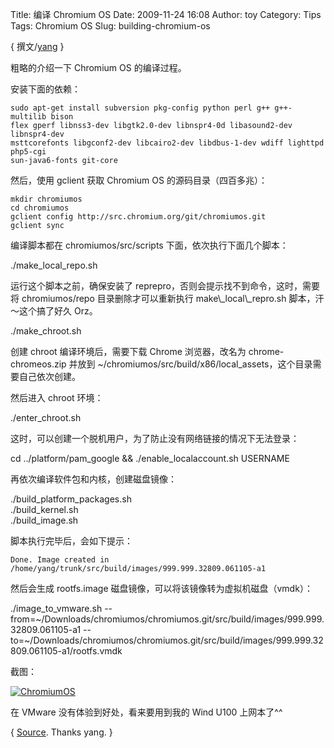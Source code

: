 Title: 编译 Chromium OS
Date: 2009-11-24 16:08
Author: toy
Category: Tips
Tags: Chromium OS
Slug: building-chromium-os

{ 撰文/[yang](http://www.sgtalk.cn) }

粗略的介绍一下 Chromium OS 的编译过程。

安装下面的依赖：


    sudo apt-get install subversion pkg-config python perl g++ g++-multilib bison
    flex gperf libnss3-dev libgtk2.0-dev libnspr4-0d libasound2-dev libnspr4-dev
    msttcorefonts libgconf2-dev libcairo2-dev libdbus-1-dev wdiff lighttpd php5-cgi
    sun-java6-fonts git-core  

然后，使用 gclient 获取 Chromium OS 的源码目录（四百多兆）：


    mkdir chromiumos  
    cd chromiumos  
    gclient config http://src.chromium.org/git/chromiumos.git  
    gclient sync  

编译脚本都在 chromiumos/src/scripts 下面，依次执行下面几个脚本：

./make\_local\_repo.sh

运行这个脚本之前，确保安装了
reprepro，否则会提示找不到命令，这时，需要将 chromiumos/repo
目录删除才可以重新执行 make\\\_local\\\_repro.sh 脚本，汗～这个搞了好久
Orz。

./make\_chroot.sh

创建 chroot 编译环境后，需要下载 Chrome 浏览器，改名为
chrome-chromeos.zip 并放到
~/chromiumos/src/build/x86/local\_assets，这个目录需要自己依次创建。

然后进入 chroot 环境：

./enter\_chroot.sh

这时，可以创建一个脱机用户，为了防止没有网络链接的情况下无法登录：

cd ../platform/pam\_google && ./enable\_localaccount.sh USERNAME

再依次编译软件包和内核，创建磁盘镜像：

./build\_platform\_packages.sh  
./build\_kernel.sh  
./build\_image.sh

脚本执行完毕后，会如下提示：

    Done. Image created in
    /home/yang/trunk/src/build/images/999.999.32809.061105-a1

然后会生成 rootfs.image 磁盘镜像，可以将该镜像转为虚拟机磁盘（vmdk）：

./image\_to\_vmware.sh --from=~/Downloads/chromiumos/chromiumos.git/src/build/images/999.999.32809.061105-a1 --to=~/Downloads/chromiumos/chromiumos.git/src/build/images/999.999.32809.061105-a1/rootfs.vmdk

截图：

[![ChromiumOS](http://i.linuxtoy.org/images/2009/11/chromeos\_on\_vmware-thumb.jpg)](http://i.linuxtoy.org/images/2009/11/chromeos\_on\_vmware.jpg)

在 VMware 没有体验到好处，看来要用到我的 Wind U100 上网本了^^

{ [Source](http://www.sgtalk.cn/656868.html). Thanks yang. }

